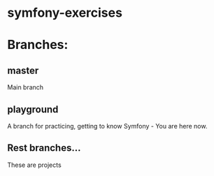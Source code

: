 # symfony-exercises

# Branches:

## master
Main branch

## playground
A branch for practicing, getting to know Symfony - You are here now.

## Rest branches...
These are projects
